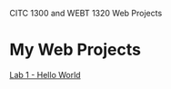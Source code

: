 CITC 1300 and WEBT 1320 Web Projects
<H1>My Web Projects</H1>

<a href="Lab 1/index.html">Lab 1 - Hello World</a>